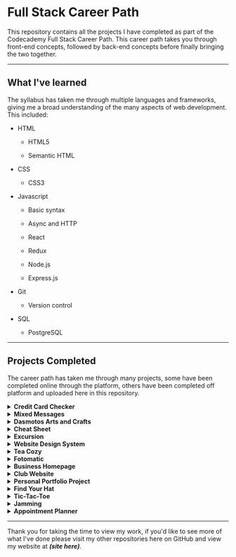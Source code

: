 # Full Stack Career Path

This repository contains all the projects I have completed as part of the Codecademy Full Stack Career Path. This career path takes you through front-end concepts, followed by back-end concepts before finally bringing the two together.

---

## What I've learned

The syllabus has taken me through multiple languages and frameworks, giving me a broad understanding of the many aspects of web development. This included:

- HTML

  - HTML5

  - Semantic HTML

- CSS

  - CSS3

- Javascript

  - Basic syntax

  - Async and HTTP

  - React

  - Redux

  - Node.js

  - Express.js

- Git

  - Version control

- SQL

  - PostgreSQL

---

## Projects Completed

The career path has taken me through many projects, some have been completed online through the platform, others have been completed off platform and uploaded here in this repository.

<details>

<summary><strong>Credit Card Checker</strong></summary>

<p>In this project I took the role of a clerk who is tasked with checking credit cards are valid. Using functions and loops to handle multiple credit cards at a time.</p>

</details>

<details>

<summary><strong>Mixed Messages</strong></summary>

<p>For this project I built a message generator program. Every time a user runs a program they should get a new randomised ouput. The output message is made up of three different pieces of data.</p>

</details>

<details>

<summary><strong>Dasmotos Arts and Crafts</strong></summary>

<p>This project required me to build a simple website for a fictional arts and crafts store.</p>

</details>

<details>

<summary><strong>Cheat Sheet</strong></summary>

<p>In this project I built a reference cheat sheet on the table property of HTML.</p>

</details>

<details>

<summary><strong>Excursion</strong></summary>

<p>This project asked me ot build a web page which advertises a product called 'Excursion' using my now growing toolkit of HTML, CSS, command line interface, Git and GitHub. The web page advertises a mobile app which helps users record and share their experiences.</p>

</details>

<details>

<summary><strong>Website Design System</strong></summary>

<p>For this project I took a look at building a website design system to understand the processes a web developer goes through before bringing a site online. Collecting fonts and colors to use on a clients website.</p>

</details>

<details>

<summary><strong>Tea Cozy</strong></summary>

<p>In this project I was given a design spec and tasked with building a website for a fictional tea shop from this design spec. This was my first attempt in using CSS flexbox to create a responsive website.</p>

</details>

<details>

<summary><strong>Fotomatic</strong></summary>

<p>This project developed my debugging skills by giving me a broken version of a responsive website called Fotomatic. I was given a design spec and tasked with updating the site to work and look the same as the design.</p>

</details>

<details>

<summary><strong>Business Homepage</strong></summary>

<p>Furthering my development with flexbox I was tasked with building a layout for a company's home page.</p>

</details>

<details>

<summary><strong>Club Website</strong></summary>

<p>Again practising my new responsive web design skills, I built a webpage for a fictional run club.</p>

</details>

<details>

<summary><strong>Personal Portfolio Project</strong></summary>

<p>Every developer needs a website to show off their skills, this project allowed me to do just that. Building a portfolio website where I can show off websites I have built to potential clients.</p>

</details>

<details>

<summary><strong>Find Your Hat</strong></summary>

<p>After learning some more advanced JavaScript elements, this project allowed me to put that into practise by building an interactive terminal game. A player has lost their hat in a field full of holes and must get back to it without falling down one of the holes or stepping outside the field.</p>

</details>

<details>

<summary><strong>Tic-Tac-Toe</strong></summary>

<p>This project was a simple Tic-Tac-Toe game introducing me to the JavaScript library React.</p>

</details>

<details>

<summary><strong>Jamming</strong></summary>

<p>In this project I was tasked to build a React web application called Jamming. Using React components, passing state and requests with the Spotify API to build a website that allows users to search the Spotify library, create custom playlists, then save it to their spotify account.</p>

</details>

<details>

<summary><strong>Appointment Planner</strong></summary>

<p>Using functional React components this project creates an app that manages contacts and appointments. There are two pages: one to view and add contacts and one to view and add appointments.</p>

</details>

---

Thank you for taking the time to view my work, if you'd like to see more of what I've done please visit my other repositories here on GitHub and view my website at **_(site here)_**.
